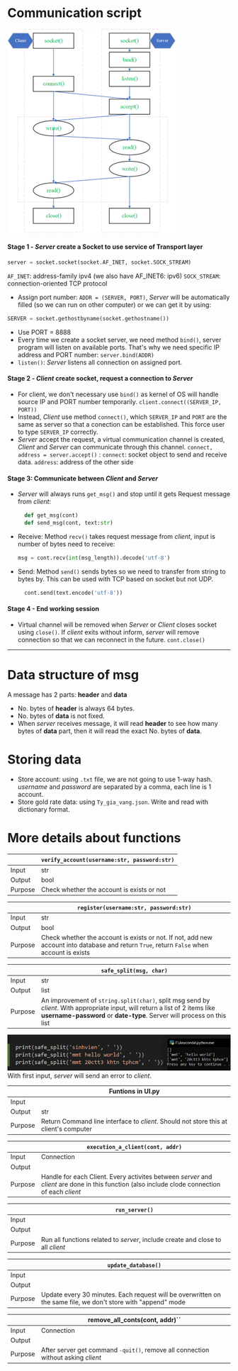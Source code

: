 # Communication script

![Communication script](./../Screenshots/pic1.png)

#### Stage 1 - _Server_ create a Socket to use service of Transport layer

```python
server = socket.socket(socket.AF_INET, socket.SOCK_STREAM)
```

`AF_INET`: address-family ipv4 (we also have AF_INET6: ipv6)
`SOCK_STREAM`: connection-oriented TCP protocol

- Assign port number: `ADDR = (SERVER, PORT)`, _Server_ will be automatically filled (so we can run on other computer) or we can get it by using:

```python
SERVER = socket.gethostbyname(socket.gethostname())
```

- Use PORT = 8888
- Every time we create a socket server, we need method `bind()`, server program will listen on available ports. That's why we need specific IP address and PORT number: `server.bind(ADDR)`
- `listen()`: _Server_ listens all connection on assigned port.

#### Stage 2 - _Client_ create socket, request a connection to _Server_

- For client, we don't necessary use `bind()` as kernel of OS will handle source IP and PORT number temporarily.
  `client.connect((SERVER_IP, PORT))`
- Instead, _Client_ use method `connect()`, which `SERVER_IP` and `PORT` are the same as server so that a conection can be established. This force user to type `SERVER_IP` correctly.
- _Server_ accept the request, a virtual communication channel is created, _Client_ and _Server_ can communicate through this channel.
  `connect, address = server.accept()`
  : `connect`: socket object to send and receive data. `address`: address of the other side

#### Stage 3: Communicate between _Client_ and _Server_

- _Server_ will always runs `get_msg()` and stop until it gets Request message from _client_:

  ```python
    def get_msg(cont)
    def send_msg(cont, text:str)
  ```

- Receive: Method `recv()` takes request message from _client_, input is number of bytes need to receive:

  ```python
  msg = cont.recv(int(msg_length)).decode('utf-8')
  ```

- Send: Method `send()` sends bytes so we need to transfer from string to bytes by. This can be used with TCP based on socket but not UDP.
  ```python
    cont.send(text.encode('utf-8'))
  ```

#### Stage 4 - End working session

- Virtual channel will be removed when _Server_ or _Client_ closes socket using `close()`. If _client_ exits without inform, _server_ will remove connection so that we can reconnect in the future.
  `cont.close()`

---

# Data structure of msg

A message has 2 parts: **header** and **data**

- No. bytes of **header** is always 64 bytes.
- No. bytes of **data** is not fixed.
- When _server_ receives message, it will read **header** to see how many bytes of **data** part, then it will read the exact No. bytes of **data**.

# Storing data

- Store account: using `.txt` file, we are not going to use 1-way hash. _username_ and _password_ are separated by a comma, each line is 1 account.
- Store gold rate data: using `Ty_gia_vang.json`. Write and read with dictionary format.

# More details about functions

|         | `verify_account(username:str, password:str)` |
| ------- | -------------------------------------------- |
| Input   | str                                          |
| Output  | bool                                         |
| Purpose | Check whether the account is exists or not   |

|         | `register(username:str, password:str)`                                                                                                     |
| ------- | ------------------------------------------------------------------------------------------------------------------------------------------ |
| Input   | str                                                                                                                                        |
| Output  | bool                                                                                                                                       |
| Purpose | Check whether the account is exists or not. If not, add new account into database and return `True`, return `False` when account is exists |

|         | `safe_split(msg, char)`                                                                                                                                                                                 |
| ------- | ------------------------------------------------------------------------------------------------------------------------------------------------------------------------------------------------------- |
| Input   | str                                                                                                                                                                                                     |
| Output  | list                                                                                                                                                                                                    |
| Purpose | An improvement of `string.split(char)`, split msg send by _client_. With appropriate input, will return a list of 2 items like **username-password** or **date-type**. Server will process on this list |

![`safe_split()`](./../Screenshots/save_split.png)
With first input, _server_ will send an error to _client_.

|         | Funtions in UI.py                                                                     |
| ------- | ------------------------------------------------------------------------------------- |
| Input   |                                                                                       |
| Output  | str                                                                                   |
| Purpose | Return Command line interface to _client_. Should not store this at client's computer |

|         | `execution_a_client(cont, addr)`                                                                                                                |
| ------- | ----------------------------------------------------------------------------------------------------------------------------------------------- |
| Input   | Connection                                                                                                                                      |
| Output  |                                                                                                                                                 |
| Purpose | Handle for each Client. Every activites between _server_ and _client_ are done in this function (also include clode connection of each _client_ |

|         | `run_server()`                                                                  |
| ------- | ------------------------------------------------------------------------------- |
| Input   |                                                                                 |
| Output  |                                                                                 |
| Purpose | Run all functions related to _server_, include create and close to all _client_ |

|         | `update_database()`                                                                                           |
| ------- | ------------------------------------------------------------------------------------------------------------- |
| Input   |                                                                                                               |
| Output  |                                                                                                               |
| Purpose | Update every 30 minutes. Each request will be overwritten on the same file, we don't store with "append" mode |

|         | remove_all_conts(cont, addr)``                                                    |
| ------- | --------------------------------------------------------------------------------- |
| Input   | Connection                                                                        |
| Output  |                                                                                   |
| Purpose | After server get command `-quit()`, remove all connection without asking _client_ |
